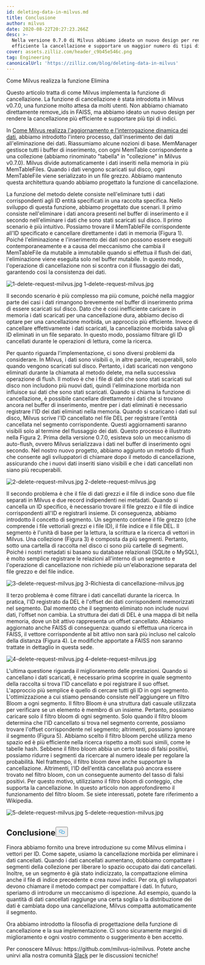 ```yaml
---
id: deleting-data-in-milvus.md
title: Conclusione
author: milvus
date: 2020-08-22T20:27:23.266Z
desc: >-
  Nella versione 0.7.0 di Milvus abbiamo ideato un nuovo design per rendere più
  efficiente la cancellazione e supportare un maggior numero di tipi di indici.
cover: assets.zilliz.com/header_c9b45e546c.png
tag: Engineering
canonicalUrl: 'https://zilliz.com/blog/deleting-data-in-milvus'
---
```

<custom-h1>Come Milvus realizza la funzione Elimina</custom-h1><p>Questo articolo tratta di come Milvus implementa la funzione di cancellazione. La funzione di cancellazione è stata introdotta in Milvus v0.7.0, una funzione molto attesa da molti utenti. Non abbiamo chiamato direttamente remove_ids in FAISS, ma abbiamo ideato un nuovo design per rendere la cancellazione più efficiente e supportare più tipi di indici.</p>
<p>In <a href="https://medium.com/unstructured-data-service/how-milvus-implements-dynamic-data-update-and-query-d15e04a85e7d?source=friends_link&amp;sk=cc38bee61bc194f30324ed17e86886f3">Come Milvus realizza l'aggiornamento e l'interrogazione dinamica dei dati</a>, abbiamo introdotto l'intero processo, dall'inserimento dei dati all'eliminazione dei dati. Riassumiamo alcune nozioni di base. MemManager gestisce tutti i buffer di inserimento, con ogni MemTable corrispondente a una collezione (abbiamo rinominato "tabella" in "collezione" in Milvus v0.7.0). Milvus divide automaticamente i dati inseriti nella memoria in più MemTableFiles. Quando i dati vengono scaricati sul disco, ogni MemTableFile viene serializzato in un file grezzo. Abbiamo mantenuto questa architettura quando abbiamo progettato la funzione di cancellazione.</p>
<p>La funzione del metodo delete consiste nell'eliminare tutti i dati corrispondenti agli ID entità specificati in una raccolta specifica. Nello sviluppo di questa funzione, abbiamo progettato due scenari. Il primo consiste nell'eliminare i dati ancora presenti nel buffer di inserimento e il secondo nell'eliminare i dati che sono stati scaricati sul disco. Il primo scenario è più intuitivo. Possiamo trovare il MemTableFile corrispondente all'ID specificato e cancellare direttamente i dati in memoria (Figura 1). Poiché l'eliminazione e l'inserimento dei dati non possono essere eseguiti contemporaneamente e a causa del meccanismo che cambia il MemTableFile da mutabile a immutabile quando si effettua il flush dei dati, l'eliminazione viene eseguita solo nel buffer mutabile. In questo modo, l'operazione di cancellazione non si scontra con il flussaggio dei dati, garantendo così la consistenza dei dati.</p>
<p>
  
   <span class="img-wrapper"> <img translate="no" src="https://assets.zilliz.com/1_delete_request_milvus_fa1e7941da.jpg" alt="1-delete-request-milvus.jpg" class="doc-image" id="1-delete-request-milvus.jpg" />
   </span> <span class="img-wrapper"> <span>1-delete-request-milvus.jpg</span> </span></p>
<p>Il secondo scenario è più complesso ma più comune, poiché nella maggior parte dei casi i dati rimangono brevemente nel buffer di inserimento prima di essere scaricati sul disco. Dato che è così inefficiente caricare in memoria i dati scaricati per una cancellazione dura, abbiamo deciso di optare per una cancellazione morbida, un approccio più efficiente. Invece di cancellare effettivamente i dati scaricati, la cancellazione morbida salva gli ID eliminati in un file separato. In questo modo, possiamo filtrare gli ID cancellati durante le operazioni di lettura, come la ricerca.</p>
<p>Per quanto riguarda l'implementazione, ci sono diversi problemi da considerare. In Milvus, i dati sono visibili o, in altre parole, recuperabili, solo quando vengono scaricati sul disco. Pertanto, i dati scaricati non vengono eliminati durante la chiamata al metodo delete, ma nella successiva operazione di flush. Il motivo è che i file di dati che sono stati scaricati sul disco non includono più nuovi dati, quindi l'eliminazione morbida non influisce sui dati che sono stati scaricati. Quando si chiama la funzione di cancellazione, è possibile cancellare direttamente i dati che si trovano ancora nel buffer di inserimento, mentre per i dati eliminati è necessario registrare l'ID dei dati eliminati nella memoria. Quando si scaricano i dati sul disco, Milvus scrive l'ID cancellato nel file DEL per registrare l'entità cancellata nel segmento corrispondente. Questi aggiornamenti saranno visibili solo al termine del flussaggio dei dati. Questo processo è illustrato nella Figura 2. Prima della versione 0.7.0, esisteva solo un meccanismo di auto-flush, ovvero Milvus serializzava i dati nel buffer di inserimento ogni secondo. Nel nostro nuovo progetto, abbiamo aggiunto un metodo di flush che consente agli sviluppatori di chiamare dopo il metodo di cancellazione, assicurando che i nuovi dati inseriti siano visibili e che i dati cancellati non siano più recuperabili.</p>
<p>
  
   <span class="img-wrapper"> <img translate="no" src="https://assets.zilliz.com/2_delete_request_milvus_c7fc97ef07.jpg" alt="2-delete-request-milvus.jpg" class="doc-image" id="2-delete-request-milvus.jpg" />
   </span> <span class="img-wrapper"> <span>2-delete-request-milvus.jpg</span> </span></p>
<p>Il secondo problema è che il file di dati grezzi e il file di indice sono due file separati in Milvus e due record indipendenti nei metadati. Quando si cancella un ID specifico, è necessario trovare il file grezzo e il file di indice corrispondenti all'ID e registrarli insieme. Di conseguenza, abbiamo introdotto il concetto di segmento. Un segmento contiene il file grezzo (che comprende i file vettoriali grezzi e i file ID), il file indice e il file DEL. Il segmento è l'unità di base per la lettura, la scrittura e la ricerca di vettori in Milvus. Una collezione (Figura 3) è composta da più segmenti. Pertanto, sotto una cartella di raccolta nel disco ci sono più cartelle di segmenti. Poiché i nostri metadati si basano su database relazionali (SQLite o MySQL), è molto semplice registrare le relazioni all'interno di un segmento e l'operazione di cancellazione non richiede più un'elaborazione separata del file grezzo e del file indice.</p>
<p>
  
   <span class="img-wrapper"> <img translate="no" src="https://assets.zilliz.com/3_delete_request_milvus_ee40340279.jpg" alt="3-delete-request-milvus.jpg" class="doc-image" id="3-delete-request-milvus.jpg" />
   </span> <span class="img-wrapper"> <span>3-Richiesta di cancellazione-milvus.jpg</span> </span></p>
<p>Il terzo problema è come filtrare i dati cancellati durante la ricerca. In pratica, l'ID registrato da DEL è l'offset dei dati corrispondenti memorizzati nel segmento. Dal momento che il segmento eliminato non include nuovi dati, l'offset non cambia. La struttura dei dati di DEL è una mappa di bit nella memoria, dove un bit attivo rappresenta un offset cancellato. Abbiamo aggiornato anche FAISS di conseguenza: quando si effettua una ricerca in FAISS, il vettore corrispondente al bit attivo non sarà più incluso nel calcolo della distanza (Figura 4). Le modifiche apportate a FAISS non saranno trattate in dettaglio in questa sede.</p>
<p>
  
   <span class="img-wrapper"> <img translate="no" src="https://assets.zilliz.com/4_delete_request_milvus_f5a29e25df.jpg" alt="4-delete-request-milvus.jpg" class="doc-image" id="4-delete-request-milvus.jpg" />
   </span> <span class="img-wrapper"> <span>4-delete-request-milvus.jpg</span> </span></p>
<p>L'ultima questione riguarda il miglioramento delle prestazioni. Quando si cancellano i dati scaricati, è necessario prima scoprire in quale segmento della raccolta si trova l'ID cancellato e poi registrare il suo offset. L'approccio più semplice è quello di cercare tutti gli ID in ogni segmento. L'ottimizzazione a cui stiamo pensando consiste nell'aggiungere un filtro Bloom a ogni segmento. Il filtro Bloom è una struttura dati casuale utilizzata per verificare se un elemento è membro di un insieme. Pertanto, possiamo caricare solo il filtro bloom di ogni segmento. Solo quando il filtro bloom determina che l'ID cancellato si trova nel segmento corrente, possiamo trovare l'offset corrispondente nel segmento; altrimenti, possiamo ignorare il segmento (Figura 5). Abbiamo scelto il filtro bloom perché utilizza meno spazio ed è più efficiente nella ricerca rispetto a molti suoi simili, come le tabelle hash. Sebbene il filtro bloom abbia un certo tasso di falsi positivi, possiamo ridurre i segmenti da ricercare al numero ideale per regolare la probabilità. Nel frattempo, il filtro bloom deve anche supportare la cancellazione. Altrimenti, l'ID dell'entità cancellata può ancora essere trovato nel filtro bloom, con un conseguente aumento del tasso di falsi positivi. Per questo motivo, utilizziamo il filtro bloom di conteggio, che supporta la cancellazione. In questo articolo non approfondiremo il funzionamento del filtro bloom. Se siete interessati, potete fare riferimento a Wikipedia.</p>
<p>
  
   <span class="img-wrapper"> <img translate="no" src="https://assets.zilliz.com/5_delete_request_milvus_bd26633b55.jpg" alt="5-delete-request-milvus.jpg" class="doc-image" id="5-delete-request-milvus.jpg" />
   </span> <span class="img-wrapper"> <span>5-delete-requestion-milvus.jpg</span> </span></p>
<h2 id="Wrapping-up" class="common-anchor-header">Conclusione<button data-href="#Wrapping-up" class="anchor-icon" translate="no">
      <svg translate="no"
        aria-hidden="true"
        focusable="false"
        height="20"
        version="1.1"
        viewBox="0 0 16 16"
        width="16"
      >
        <path
          fill="#0092E4"
          fill-rule="evenodd"
          d="M4 9h1v1H4c-1.5 0-3-1.69-3-3.5S2.55 3 4 3h4c1.45 0 3 1.69 3 3.5 0 1.41-.91 2.72-2 3.25V8.59c.58-.45 1-1.27 1-2.09C10 5.22 8.98 4 8 4H4c-.98 0-2 1.22-2 2.5S3 9 4 9zm9-3h-1v1h1c1 0 2 1.22 2 2.5S13.98 12 13 12H9c-.98 0-2-1.22-2-2.5 0-.83.42-1.64 1-2.09V6.25c-1.09.53-2 1.84-2 3.25C6 11.31 7.55 13 9 13h4c1.45 0 3-1.69 3-3.5S14.5 6 13 6z"
        ></path>
      </svg>
    </button></h2><p>Finora abbiamo fornito una breve introduzione su come Milvus elimina i vettori per ID. Come sapete, usiamo la cancellazione morbida per eliminare i dati cancellati. Quando i dati cancellati aumentano, dobbiamo compattare i segmenti della collezione per liberare lo spazio occupato dai dati cancellati. Inoltre, se un segmento è già stato indicizzato, la compattazione elimina anche il file di indice precedente e crea nuovi indici. Per ora, gli sviluppatori devono chiamare il metodo compact per compattare i dati. In futuro, speriamo di introdurre un meccanismo di ispezione. Ad esempio, quando la quantità di dati cancellati raggiunge una certa soglia o la distribuzione dei dati è cambiata dopo una cancellazione, Milvus compatta automaticamente il segmento.</p>
<p>Ora abbiamo introdotto la filosofia di progettazione della funzione di cancellazione e la sua implementazione. Ci sono sicuramente margini di miglioramento e ogni vostro commento o suggerimento è ben accetto.</p>
<p>Per conoscere Milvus: https://github.com/milvus-io/milvus. Potete anche unirvi alla nostra comunità <a href="https://milvusio.slack.com/join/shared_invite/zt-e0u4qu3k-bI2GDNys3ZqX1YCJ9OM~GQ#/">Slack</a> per le discussioni tecniche!</p>
